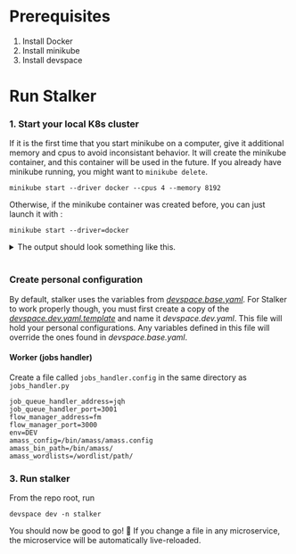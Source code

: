 # Prerequisites

1. Install Docker
2. Install minikube
3. Install devspace

# Run Stalker

### 1. Start your local K8s cluster

If it is the first time that you start minikube on a computer, give it additional memory and cpus to avoid inconsistant behavior. It will create the minikube container, and this container will be used in the future. If you already have minikube running, you might want to `minikube delete`.

```
minikube start --driver docker --cpus 4 --memory 8192
```

Otherwise, if the minikube container was created before, you can just launch it with :

```
minikube start --driver=docker
```

<details>
<summary>
The output should look something like this.
</summary>

```
😄 minikube v1.25.2 on Microsoft Windows 11 Pro 10.0.22000 Build 22000
✨ Automatically selected the docker driver. Other choices: hyperv, ssh
👍 Starting control plane node minikube in cluster minikube
🚜 Pulling base image ...
🔥 Creating docker container (CPUs=2, Memory=8100MB) ...
🐳 Preparing Kubernetes v1.23.3 on Docker 20.10.12 ...
▪ kubelet.housekeeping-interval=5m
▪ Generating certificates and keys ...
▪ Booting up control plane ...
▪ Configuring RBAC rules ...
🔎 Verifying Kubernetes components...
▪ Using image gcr.io/k8s-minikube/storage-provisioner:v5
🌟 Enabled addons: storage-provisioner, default-storageclass
🏄 Done! kubectl is now configured to use "minikube" cluster and "default" namespace by default
```

</details>

<br>

### Create personal configuration

By default, stalker uses the variables from _[devspace.base.yaml](./devspace.base.yaml)_. For Stalker to work properly though, you must first create a copy of the _[devspace.dev.yaml.template](./devspace.dev.yaml.template)_ and name it _devspace.dev.yaml_. This file will hold your personal configurations. Any variables defined in this file will override the ones found in _devspace.base.yaml_.

#### Worker (jobs handler)

Create a file called `jobs_handler.config` in the same directory as `jobs_handler.py`

```
job_queue_handler_address=jqh
job_queue_handler_port=3001
flow_manager_address=fm
flow_manager_port=3000
env=DEV
amass_config=/bin/amass/amass.config
amass_bin_path=/bin/amass/
amass_wordlists=/wordlist/path/
```

### 3. Run stalker

From the repo root, run

```
devspace dev -n stalker
```

You should now be good to go! 🎉 If you change a file in any microservice, the microservice will be automatically live-reloaded.
